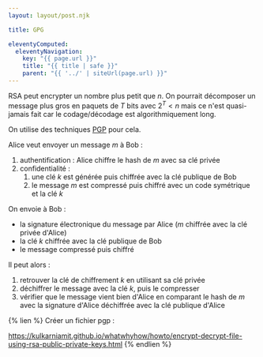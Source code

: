 ```yaml
---
layout: layout/post.njk

title: GPG

eleventyComputed:
  eleventyNavigation:
    key: "{{ page.url }}"
    title: "{{ title | safe }}"
    parent: "{{ '../' | siteUrl(page.url) }}"
---
```


RSA peut encrypter un nombre plus petit que $n$. On pourrait décomposer un message plus gros en paquets de $T$ bits avec $2^T < n$ mais ce n'est quasi-jamais fait car le codage/décodage est algorithmiquement long.

On utilise des techniques [PGP](https://fr.wikipedia.org/wiki/Pretty_Good_Privacy) pour cela.

Alice veut envoyer un message $m$ à Bob :

1. authentification : Alice chiffre le hash de $m$ avec sa clé privée
2. confidentialité :
   1. une clé $k$ est générée puis chiffrée avec la clé publique de Bob
   2. le message $m$ est compressé puis chiffré avec un code symétrique et la clé $k$

On envoie à Bob :

- la signature électronique du message par Alice ($m$ chiffrée avec la clé privée d'Alice)
- la clé $k$ chiffrée avec la clé publique de Bob
- le message compressé puis chiffré

Il peut alors :

1. retrouver la clé de chiffrement $k$ en utilisant sa clé privée
2. déchiffrer le message avec la clé $k$, puis le compresser
3. vérifier que le message vient bien d'Alice en comparant le hash de $m$ avec la signature d'Alice déchiffrée avec la clé publique d'Alice

{% lien %}
Créer un fichier pgp :

<https://kulkarniamit.github.io/whatwhyhow/howto/encrypt-decrypt-file-using-rsa-public-private-keys.html>
{% endlien %}
